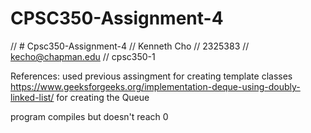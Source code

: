 # CPSC350-Assignment-4
// # Cpsc350-Assignment-4
// Kenneth Cho
// 2325383
// kecho@chapman.edu
// cpsc350-1

References: used previous assingment for creating template classes
https://www.geeksforgeeks.org/implementation-deque-using-doubly-linked-list/
for creating the Queue

program compiles but doesn't reach 0
